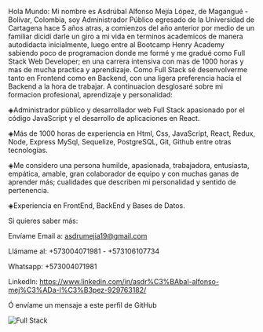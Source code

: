 Hola Mundo: Mi nombre es Asdrúbal Alfonso Mejía López, de Magangué - Bolívar, Colombia, soy Administrador Público egresado de la Universidad de Cartagena hace 5 años atras, a comienzos del año anterior por medio de un familiar dicidí darle un giro a mi vida en terminos academicos de manera autodidacta inicialmente, luego entre al Bootcamp Henry Academy sabiendo poco de programacion donde me formé y me gradué como Full Stack Web Developer; en una carrera intensiva con mas de 1000 horas y mas de mucha practica y aprendizaje. Como Full Stack sé desenvolverme tanto en Frontend como en Backend, con una ligera preferencia hacía el Backend a la hora de trabajar. A continuacion desglosaré sobre mi formacion profesional, aprendizaje y personalidad: 

◈Administrador público y desarrollador web Full Stack apasionado por el código JavaScript y el desarrollo de aplicaciones en React.

◈Más de 1000 horas de experiencia en Html, Css, JavaScript, React, Redux, Node, Express MySql, Sequelize, PostgreSQL, Git, Github entre otras tecnologías.

◈Me considero una persona humilde, apasionada, trabajadora, entusiasta, empática, amable, gran colaborador de equipo y con muchas ganas de aprender más; cualidades que describen mi personalidad y sentido de pertenencia.

◈Experiencia en FrontEnd, BackEnd y Bases de Datos.





Si quieres saber más:

Envíame Email a: asdrumejia19@gmail.com

Llámame al: +573004071981 - +573106107734

Whatsapp: +573004071981

LinkedIn: https://www.linkedin.com/in/asdr%C3%BAbal-alfonso-mej%C3%ADa-l%C3%B3pez-929763182/

Ó envíame un mensaje a este perfil de GitHub



![Full Stack](https://user-images.githubusercontent.com/101151706/212798667-c20f296d-d4de-4b1c-8396-1c365c793952.jpg)
